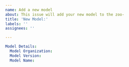 ```yaml
---
name: Add a new model
about: This issue will add your new model to the zoo-
title: 'New Model:'
labels: ''
assignees: ''

---
```


```yaml
Model Details:
  Model Organization:
  Model Version:
  Model Name:
```
